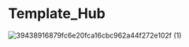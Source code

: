 # Template_Hub
![39438916879fc6e20fca16cbc962a44f272e102f (1)](https://user-images.githubusercontent.com/89364200/173401544-c073d4b5-908c-4d69-b133-38c8ff52ed33.png)
